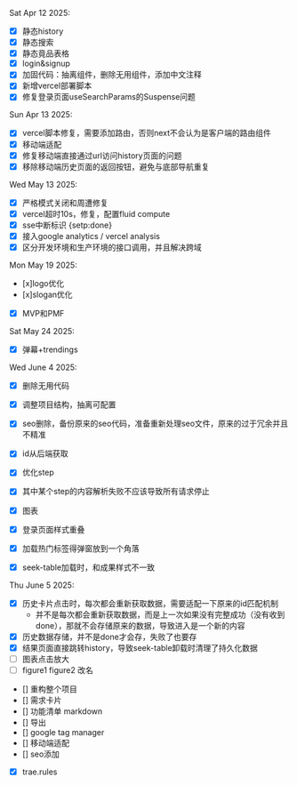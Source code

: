 Sat Apr 12 2025:
- [x] 静态history
- [x] 静态搜索
- [x] 静态竟品表格
- [x] login&signup
- [x] 加固代码：抽离组件，删除无用组件，添加中文注释
- [x] 新增vercel部署脚本
- [x] 修复登录页面useSearchParams的Suspense问题

Sun Apr 13 2025:
- [x] vercel脚本修复，需要添加路由，否则next不会认为是客户端的路由组件
- [x] 移动端适配
- [x] 修复移动端直接通过url访问history页面的问题
- [x] 移除移动端历史页面的返回按钮，避免与底部导航重复

Wed May 13 2025:
- [x] 严格模式关闭和周遭修复
- [x] vercel超时10s，修复，配置fluid compute
- [x] sse中断标识 {setp:done}
- [x] 接入google analytics / vercel  analysis
- [x] 区分开发环境和生产环境的接口调用，并且解决跨域

Mon May 19 2025:
- [x]logo优化
- [x]slogan优化
- [x] MVP和PMF

Sat May 24 2025:
- [x] 弹幕+trendings 

Wed June 4 2025:
- [x] 删除无用代码
- [x] 调整项目结构，抽离可配置
- [x] seo删除，备份原来的seo代码，准备重新处理seo文件，原来的过于冗余并且不精准
- [x] id从后端获取
- [x] 优化step
- [x] 其中某个step的内容解析失败不应该导致所有请求停止
- [x] 图表
- [x] 登录页面样式重叠
- [x] 加载热门标签得弹窗放到一个角落
- [x] seek-table加载时，和成果样式不一致
  
  
Thu June 5 2025:
- [x] 历史卡片点击时，每次都会重新获取数据，需要适配一下原来的id匹配机制 
  - 并不是每次都会重新获取数据，而是上一次如果没有完整成功（没有收到done），那就不会存储原来的数据，导致进入是一个新的内容
- [x] 历史数据存储，并不是done才会存，失败了也要存
- [x] 结果页面直接跳转history，导致seek-table卸载时清理了持久化数据
- [ ] 图表点击放大
- [ ] figure1 figure2 改名
- [] 重构整个项目
- [] 需求卡片
- [] 功能清单 markdown
- [] 导出
- [] google tag manager
- [] 移动端适配
- [] seo添加
- [x] trae.rules